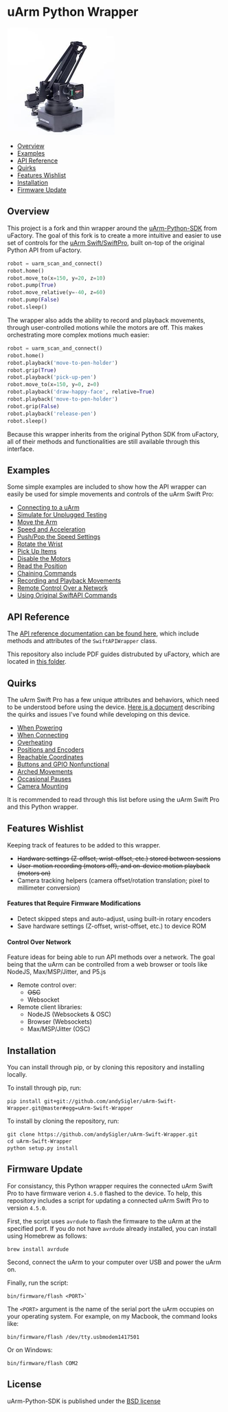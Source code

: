 # uArm Python Wrapper

![uArm-Swift-Pro](doc/uarm-swift-pro.jpg)

- [Overview](#overview)
- [Examples](#examples)
- [API Reference](#api-reference)
- [Quirks](#quirks)
- [Features Wishlist](#features-wishlist)
- [Installation](#installation)
- [Firmware Update](#firmware-update)

## Overview

This project is a fork and thin wrapper around the [uArm-Python-SDK](https://github.com/uArm-Developer/uArm-Python-SDK) from uFactory. The goal of this fork is to create a more intuitive and easier to use set of controls for the [uArm Swift/SwiftPro](https://store.ufactory.cc/products/uarm), built on-top of the original Python API from uFactory.

```python
robot = uarm_scan_and_connect()
robot.home()
robot.move_to(x=150, y=20, z=10)
robot.pump(True)
robot.move_relative(y=-40, z=60)
robot.pump(False)
robot.sleep()
```

The wrapper also adds the ability to record and playback movements, through user-controlled motions while the motors are off. This makes orchestrating more complex motions much easier:

```python
robot = uarm_scan_and_connect()
robot.home()
robot.playback('move-to-pen-holder')
robot.grip(True)
robot.playback('pick-up-pen')
robot.move_to(x=150, y=0, z=0)
robot.playback('draw-happy-face', relative=True)
robot.playback('move-to-pen-holder')
robot.grip(False)
robot.playback('release-pen')
robot.sleep()
```

Because this wrapper inherits from the original Python SDK from uFactory, all of their methods and functionalities are still available through this interface.

## Examples

Some simple examples are included to show how the API wrapper can easily be used for simple movements and controls of the uArm Swift Pro:

- [Connecting to a uArm](examples/api-wrapper/connect.py)
- [Simulate for Unplugged Testing](examples/api-wrapper/simulate.py)
- [Move the Arm](examples/api-wrapper/move_arm.py)
- [Speed and Acceleration](examples/api-wrapper/speed_acceleration.py)
- [Push/Pop the Speed Settings](examples/api-wrapper/speed_acceleration.py)
- [Rotate the Wrist](examples/api-wrapper/rotate_wrist.py)
- [Pick Up Items](examples/api-wrapper/pick_up.py)
- [Disable the Motors](examples/api-wrapper/disable_motors.py)
- [Read the Position](examples/api-wrapper/position.py)
- [Chaining Commands](examples/api-wrapper/command_chaining.py)
- [Recording and Playback Movements](examples/api-wrapper/record.py)
- [Remote Control Over a Network](examples/remote/README.md)
- [Using Original SwiftAPI Commands](examples/api-wrapper/original_swift_api.py)

## API Reference

The [API reference documentation can be found here](doc/api/swift_api_wrapper.md), which include methods and attributes of the `SwiftAPIWrapper` class.

This repository also include PDF guides distrubuted by uFactory, which are located in [this folder](doc/manuals).

## Quirks

The uArm Swift Pro has a few unique attributes and behaviors, which need to be understood before using the device. [Here is a document](./QUIRKS.md) describing the quirks and issues I've found while developing on this device.

- [When Powering](./QUIRKS.md#when-powering)
- [When Connecting](./QUIRKS.md#when-connecting)
- [Overheating](./QUIRKS.md#overheating)
- [Positions and Encoders](./QUIRKS.md#positions-and-encoders)
- [Reachable Coordinates](./QUIRKS.md#reachable-coordinates)
- [Buttons and GPIO Nonfunctional](./QUIRKS.md#buttons-and-gpio-nonfunctional)
- [Arched Movements](./QUIRKS.md#arched-movements)
- [Occasional Pauses](./QUIRKS.md#occasional-pauses)
- [Camera Mounting](./QUIRKS.md#camera-mounting)

It is recommended to read through this list before using the uArm Swift Pro and this Python wrapper.

## Features Wishlist

Keeping track of features to be added to this wrapper.

- ~~Hardware settings (Z-offset, wrist-offset, etc.) stored between sessions~~
- ~~User-motion recording (motors off), and on-device motion playback (motors on)~~
- Camera tracking helpers (camera offset/rotation translation; pixel to millimeter conversion)

#### Features that Require Firmware Modifications

- Detect skipped steps and auto-adjust, using built-in rotary encoders
- Save hardware settings (Z-offset, wrist-offset, etc.) to device ROM

#### Control Over Network

Feature ideas for being able to run API methods over a network. The goal being that the uArm can be controlled from a web browser or tools like NodeJS, Max/MSP/Jitter, and P5.js

- Remote control over:
    - ~~OSC~~
    - Websocket
- Remote client libraries:
    - NodeJS (Websockets & OSC)
    - Browser (Websockets)
    - Max/MSP/Jitter (OSC)

## Installation

You can install through pip, or by cloning this repository and installing locally.

To install through pip, run:
```
pip install git+git://github.com/andySigler/uArm-Swift-Wrapper.git@master#egg=uArm-Swift-Wrapper
```

To install by cloning the repository, run:
```
git clone https://github.com/andySigler/uArm-Swift-Wrapper.git
cd uArm-Swift-Wrapper
python setup.py install
```

## Firmware Update

For consistancy, this Python wrapper requires the connected uArm Swift Pro to have firmware verion `4.5.0` flashed to the device. To help, this repository includes a script for updating a connected uArm Swift Pro to version `4.5.0`.

First, the script uses `avrdude` to flash the firmware to the uArm at the specified port. If you do not have `avrdude` already installed, you can install using Homebrew as follows:

```
brew install avrdude
```

Second, connect the uArm to your computer over USB and power the uArm on.

Finally, run the script:

```
bin/firmware/flash <PORT>`
```

The `<PORT>` argument is the name of the serial port the uArm occupies on your operating system. For example, on my Macbook, the command looks like:

```
bin/firmware/flash /dev/tty.usbmodem1417501
```

Or on Windows:

```
bin/firmware/flash COM2
```

## License
uArm-Python-SDK is published under the [BSD license](https://en.wikipedia.org/wiki/BSD_licenses)
